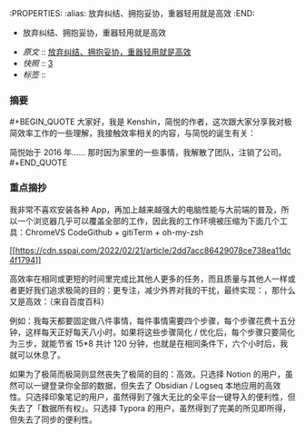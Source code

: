 :PROPERTIES:
:alias: 放弃纠结、拥抱妥协，重器轻用就是高效
:END:
* 放弃纠结、拥抱妥协，重器轻用就是高效
- *原文* :: [放弃纠结、拥抱妥协，重器轻用就是高效](https://sspai.com/post/71576)
- *快照* :: [3](http://localhost:7026/reading/3)
- *标签* :: 


### 摘要
#+BEGIN_QUOTE
大家好，我是 Kenshin，简悦的作者，这次跟大家分享我对极简效率工作的一些理解，我接触效率相关的内容，与简悦的诞生有关：

简悦始于 2016 年…… 那时因为家里的一些事情，我解散了团队，注销了公司。
#+END_QUOTE

### 重点摘抄

 我非常不喜欢安装各种 App，再加上越来越强大的电脑性能与大前端的普及，所以一个浏览器几乎可以覆盖全部的工作，因此我的工作环境被压缩为下面几个工具：ChromeVS CodeGithub + gitiTerm + oh-my-zsh

 [[https://cdn.sspai.com/2022/02/21/article/2dd7acc86429078ce738ea11dc4f1794]]

 高效率在相同或更短的时间里完成比其他人更多的任务，而且质量与其他人一样或者更好我们追求极简的目的：更专注，减少外界对我的干扰，最终实现：，那什么又是高效：（来自百度百科）

 例如：我每天都要固定做八件事情，每件事情需要四个步骤，每个步骤花费十五分钟，这样每天正好每天八小时。如果将这些步骤简化 / 优化后，每个步骤只要简化为三步，就能节省 15*8 共计 120 分钟，也就是在相同条件下，六个小时后，我就可以休息了。

 如果为了极简而极简则显然丧失了极简的目的：高效。只选择 Notion 的用户，虽然可以一键登录你全部的数据，但失去了 Obsidian / Logseq 本地应用的高效性。只选择印象笔记的用户，虽然得到了强大无比的全平台一键导入的便利性，但失去了「数据所有权」。只选择 Typora 的用户，虽然得到了完美的所见即所得，但失去了同步的便利性。


